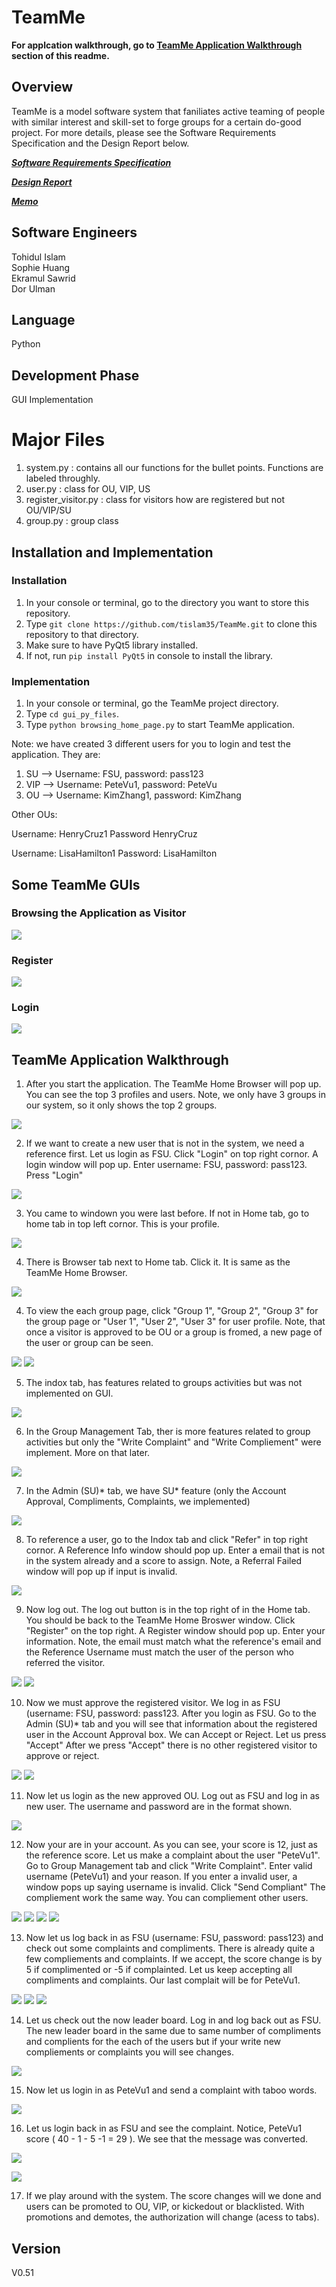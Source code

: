 # TeamMe

<b>For applcation walkthrough, go to <u>TeamMe Application Walkthrough</u> section of this readme.</b>

## Overview

TeamMe is a model software system that faniliates active teaming of people with similar interest and skill-set to forge groups for a certain do-good project. For more details, please see the Software Requirements Specification and the Design Report below.

[***Software Requirements Specification***](https://github.com/tislam35/TeamMe/blob/master/Group%20S%20Software%20Requirements%20Specification.pdf)

[***Design Report***](https://github.com/tislam35/TeamMe/blob/master/Group%20S%20Design%20Report.pdf)

[***Memo***](https://github.com/tislam35/TeamMe/blob/master/Memo.pdf)


## Software Engineers

Tohidul Islam <br />
Sophie Huang <br />
Ekramul Sawrid <br />
Dor Ulman <br />

## Language 

Python

## Development Phase

GUI Implementation

# Major Files

1. system.py : contains all our functions for the bullet points. Functions are labeled throughly.
2. user.py : class for OU, VIP, US
3. register_visitor.py : class for visitors how are registered but not OU/VIP/SU
4. group.py : group class

## Installation and Implementation

### Installation
1. In your console or terminal, go to the directory you want to store this repository.
2. Type `git clone https://github.com/tislam35/TeamMe.git` to clone this repository to that directory.
3. Make sure to have PyQt5 library installed.
4. If not, run `pip install PyQt5` in console to install the library.

### Implementation

1. In your console or terminal, go the TeamMe project directory.
2. Type `cd gui_py_files`. 
3. Type `python browsing_home_page.py` to start TeamMe application.

Note: we have created 3 different users for you to login and test the application. They are:
1. SU --> Username: FSU, password: pass123
2. VIP --> Username: PeteVu1, password: PeteVu
3. OU --> Username: KimZhang1, password: KimZhang

Other OUs:

Username: HenryCruz1
Password HenryCruz

Username: LisaHamilton1
Password: LisaHamilton

## Some TeamMe GUIs

### Browsing the Application as Visitor

![](images/Visitor_view.png)

### Register

![](images/Registration.png)

### Login

![](images/Login.png)

## TeamMe Application Walkthrough

1. After you start the application. The TeamMe Home Browser will pop up. You can see the top 3 profiles and users. Note, we only have 3 groups in our system, so it only shows the top 2 groups.

![](images/001.PNG)

2. If we want to create a new user that is not in the system, we need a reference first. Let us login as FSU. Click "Login" on top right cornor. A login window will pop up. Enter username: FSU, password: pass123. Press "Login"

![](images/002.PNG)

3. You came to windown you were last before. If not in Home tab, go to home tab in top left cornor. This is your profile.

![](images/003.PNG)

4. There is Browser tab next to Home tab. Click it. It is same as the TeamMe Home Browser. 

![](images/004.PNG)

4. To view the each group page, click "Group 1", "Group 2", "Group 3" for the group page or "User 1", "User 2", "User 3" for user profile. Note, that once a visitor is approved to be OU or a group is fromed, a new page of the user or group can be seen.

![](images/005.PNG)
![](images/006.PNG)

5. The indox tab, has features related to groups activities but was not implemented on GUI.

![](images/007.PNG)

6. In the Group Management Tab, ther is more features related to group activities but only the  "Write Complaint" and "Write Compliement" were implement. More on that later.

![](images/008.PNG)

7. In the Admin (SU)* tab, we have SU* feature (only the Account Approval, Compliments, Complaints, we implemented)

![](images/009.PNG)

8. To reference a user, go to the Indox tab and click "Refer" in top right cornor. A Reference Info window should pop up. Enter a email that is not in the system already and a score to assign. Note, a Referral Failed window will pop up if input is invalid.


![](images/010.PNG)

9. Now log out. The log out button is in the top right of in the Home tab. You should be back to the TeamMe Home Broswer window. Click "Register" on the top right. A Register window should pop up. Enter your information. Note, the email must match what the reference's email and the Reference Username must match the user of the person who referred the visitor.

![](images/011.PNG)
![](images/012.PNG)

10. Now we must approve the registered visitor. We log in as FSU (username: FSU, password: pass123. After you login as FSU. Go to the Admin (SU)* tab and you will see that information about the registered user in the Account Approval box. We can Accept or Reject. Let us press "Accept" After we press "Accept" there is no other registered visitor to approve or reject. 

![](images/013.PNG)
![](images/014.PNG)

11. Now let us login as the new approved OU. Log out as FSU and log in as new user. The username and password are in the format shown.

![](images/015.PNG)

12. Now your are in your account. As you can see, your score is 12, just as the reference score. Let us make a complaint about the user "PeteVu1". Go to Group Management tab and click "Write Complaint". Enter valid username (PeteVu1) and your reason. If you enter a invalid user, a window pops up saying username is invalid.  Click "Send Compliant" The compliement work the same way. You can compliement other users.

![](images/016.PNG)
![](images/017.PNG)
![](images/018.PNG)
![](images/019.PNG)

13. Now let us log back in as FSU (username: FSU, password: pass123) and check out some complaints and compliments. There is already quite a few compliements and complaints. If we accept, the score change is by 5 if complimented or -5 if complainted. Let us keep accepting all compliments and complaints. Our last complait will be for PeteVu1.

![](images/020.PNG)
![](images/021.PNG)
![](images/022.PNG)

14. Let us check out the now leader board. Log in and log back out as FSU. The new leader board in the same due to same number of compliments and complients for the each of the users but if your write new compliements or complaints you will see changes.


![](images/023.PNG)

15. Now let us login in as PeteVu1 and send a complaint with taboo words.


![](images/024.PNG)

16. Let us login back in as FSU and see the complaint. Notice, PeteVu1 score ( 40 - 1 - 5 -1 = 29 ). We see that the message was converted. 


![](images/025.PNG)

![](images/026.PNG)

17. If we play around with the system. The score changes will we done and users can be promoted to OU, VIP, or kickedout or blacklisted. With promotions and demotes, the authorization will change (acess to tabs).   



















## Version

V0.51


